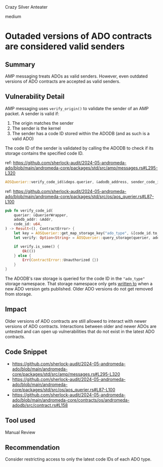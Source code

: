 Crazy Silver Anteater

medium

# Outaded versions of ADO contracts are considered valid senders

## Summary
AMP messaging treats ADOs as valid senders. However, even outdated versions of ADO contracts are accepted as valid senders.

## Vulnerability Detail
AMP messaging uses `verify_origin()` to validate the sender of an AMP packet. A sender is valid if:

1. The origin matches the sender
2. The sender is the kernel
3. The sender has a code ID stored within the ADODB (and as such is a valid ADO)

The code ID of the sender is validated by calling the ADODB to check if its storage contains the specified code ID.

ref: https://github.com/sherlock-audit/2024-05-andromeda-ado/blob/main/andromeda-core/packages/std/src/amp/messages.rs#L295-L320
```rust
AOSQuerier::verify_code_id(&deps.querier, &adodb_address, sender_code_id)
```

ref: https://github.com/sherlock-audit/2024-05-andromeda-ado/blob/main/andromeda-core/packages/std/src/os/aos_querier.rs#L87-L100
```rust
pub fn verify_code_id(
    querier: &QuerierWrapper,
    adodb_addr: &Addr,
    code_id: u64,
) -> Result<(), ContractError> {
    let key = AOSQuerier::get_map_storage_key("ado_type", &[code_id.to_string().as_bytes()])?;
    let verify: Option<String> = AOSQuerier::query_storage(querier, adodb_addr, &key)?;

    if verify.is_some() {
        Ok(())
    } else {
        Err(ContractError::Unauthorized {})
    }
}
```

The ADODB's raw storage is queried for the code ID in the `"ado_type"` storage namespace. That storage namespace only gets [written to](https://github.com/sherlock-audit/2024-05-andromeda-ado/blob/main/andromeda-core/contracts/os/andromeda-adodb/src/contract.rs#L158) when a new ADO version gets published. Older ADO versions do not get removed from storage. 

## Impact
Older versions of ADO contracts are still allowed to interact with newer versions of ADO contracts. Interactions between older and newer ADOs are untested and can open up vulnerabilities that do not exist in the latest ADO contracts.

## Code Snippet
- https://github.com/sherlock-audit/2024-05-andromeda-ado/blob/main/andromeda-core/packages/std/src/amp/messages.rs#L295-L320
- https://github.com/sherlock-audit/2024-05-andromeda-ado/blob/main/andromeda-core/packages/std/src/os/aos_querier.rs#L87-L100
- https://github.com/sherlock-audit/2024-05-andromeda-ado/blob/main/andromeda-core/contracts/os/andromeda-adodb/src/contract.rs#L158

## Tool used
Manual Review

## Recommendation
Consider restricting access to only the latest code IDs of each ADO type. 